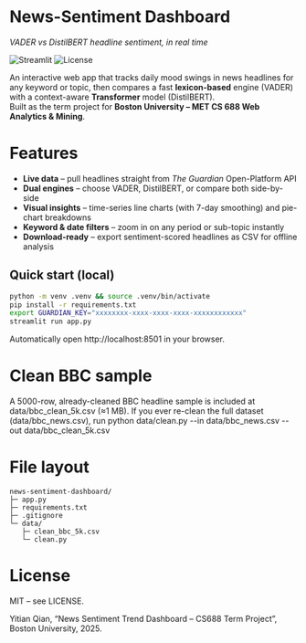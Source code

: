 # News-Sentiment Dashboard  
_VADER vs DistilBERT headline sentiment, in real time_

![Streamlit](https://img.shields.io/badge/built%20with-Streamlit-orange)
![License](https://img.shields.io/badge/license-MIT-blue)

An interactive web app that tracks daily mood swings in news headlines for any keyword or topic, then compares a fast **lexicon-based** engine (VADER) with a context-aware **Transformer** model (DistilBERT).  
Built as the term project for **Boston University – MET CS 688 Web Analytics & Mining**.

# Features
* **Live data** – pull headlines straight from *The Guardian* Open-Platform API  
* **Dual engines** – choose VADER, DistilBERT, or compare both side-by-side  
* **Visual insights** – time-series line charts (with 7-day smoothing) and pie-chart breakdowns  
* **Keyword & date filters** – zoom in on any period or sub-topic instantly  
* **Download-ready** – export sentiment-scored headlines as CSV for offline analysis  

## Quick start (local)
```bash
python -m venv .venv && source .venv/bin/activate
pip install -r requirements.txt
export GUARDIAN_KEY="xxxxxxxx-xxxx-xxxx-xxxx-xxxxxxxxxxxx"
streamlit run app.py
```
Automatically open http://localhost:8501 in your browser.

# Clean BBC sample
A 5000-row, already-cleaned BBC headline sample is included at
data/bbc_clean_5k.csv (≈1 MB).
If you ever re-clean the full dataset (data/bbc_news.csv), run
python data/clean.py --in data/bbc_news.csv --out data/bbc_clean_5k.csv

# File layout
```text
news-sentiment-dashboard/
├─ app.py
├─ requirements.txt
├─ .gitignore
└─ data/
   ├─ clean_bbc_5k.csv
   └─ clean.py
```

# License
MIT – see LICENSE.

Yitian Qian, “News Sentiment Trend Dashboard – CS688 Term Project”, Boston University, 2025.
